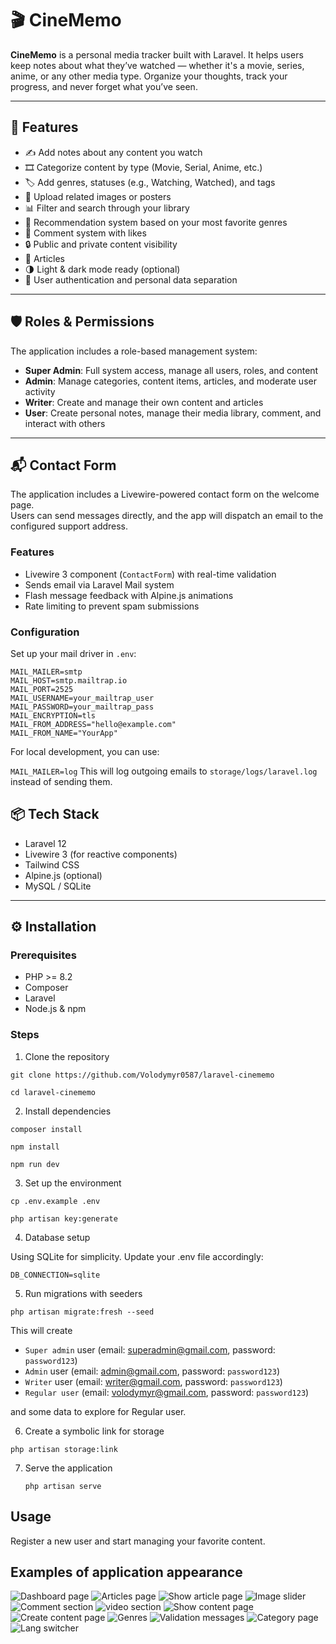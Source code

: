 # 🎬 CineMemo

**CineMemo** is a personal media tracker built with Laravel. It helps users keep notes about what they’ve watched — whether it's a movie, series, anime, or any other media type. Organize your thoughts, track your progress, and never forget what you’ve seen.

---

## 🚀 Features

- ✍️ Add notes about any content you watch
- 🎞️ Categorize content by type (Movie, Serial, Anime, etc.)
- 🏷️ Add genres, statuses (e.g., Watching, Watched), and tags
- 📁 Upload related images or posters
- 📊 Filter and search through your library
- 🌟 Recommendation system based on your most favorite genres
- 💬 Comment system with likes
- 🔒 Public and private content visibility
- 📄 Articles 
- 🌗 Light & dark mode ready (optional)
- 🔐 User authentication and personal data separation

---

## 🛡️ Roles & Permissions

The application includes a role-based management system:

- **Super Admin**: Full system access, manage all users, roles, and content  
- **Admin**: Manage categories, content items, articles, and moderate user activity  
- **Writer**: Create and manage their own content and articles  
- **User**: Create personal notes, manage their media library, comment, and interact with others  

---

## 📬 Contact Form

The application includes a Livewire-powered contact form on the welcome page.  
Users can send messages directly, and the app will dispatch an email to the configured support address.

### Features
- Livewire 3 component (`ContactForm`) with real-time validation
- Sends email via Laravel Mail system
- Flash message feedback with Alpine.js animations
- Rate limiting to prevent spam submissions

### Configuration

Set up your mail driver in `.env`:

```env
MAIL_MAILER=smtp
MAIL_HOST=smtp.mailtrap.io
MAIL_PORT=2525
MAIL_USERNAME=your_mailtrap_user
MAIL_PASSWORD=your_mailtrap_pass
MAIL_ENCRYPTION=tls
MAIL_FROM_ADDRESS="hello@example.com"
MAIL_FROM_NAME="YourApp"
```

For local development, you can use:

```MAIL_MAILER=log```
This will log outgoing emails to `storage/logs/laravel.log` instead of sending them.

## 📦 Tech Stack

- Laravel 12
- Livewire 3 (for reactive components)
- Tailwind CSS
- Alpine.js (optional)
- MySQL / SQLite

---

## ⚙️ Installation

### Prerequisites

* PHP >= 8.2
* Composer
* Laravel
* Node.js & npm

### Steps

1. Clone the repository

```git clone https://github.com/Volodymyr0587/laravel-cinememo```

```cd laravel-cinememo```

2. Install dependencies

```composer install```

```npm install```

```npm run dev```

3. Set up the environment

```cp .env.example .env```

```php artisan key:generate```

4. Database setup

Using SQLite for simplicity. Update your .env file accordingly:

```DB_CONNECTION=sqlite```

5. Run migrations with seeders

```php artisan migrate:fresh --seed```

This will create 
- `Super admin` user (email: superadmin@gmail.com, password: `password123`)
- `Admin` user (email: admin@gmail.com, password: `password123`)
- `Writer` user (email: writer@gmail.com, password: `password123`)
- `Regular user` (email: volodymyr@gmail.com, password: `password123`) 

and some data to explore for Regular user.

6. Create a symbolic link for storage

```php artisan storage:link```

7. Serve the application

    ```php artisan serve```

## Usage

Register a new user and start managing your favorite content.

## Examples of application appearance

![Dashboard page](public/images/app-screenshots/screnshot-for-readme-00.png)
![Articles page](public/images/app-screenshots/screnshot-for-readme-05.png)
![Show article page](public/images/app-screenshots/screnshot-for-readme-06.png)
![Image slider](public/images/app-screenshots/screnshot-for-readme-07.png)
![Comment section](public/images/app-screenshots/screnshot-for-readme-08.png)
![video section](public/images/app-screenshots/screnshot-for-readme-09.png)
![Show content page](public/images/app-screenshots/screnshot-for-readme-10.png)
![Create content page](public/images/app-screenshots/screnshot-for-readme-11.png)
![Genres](public/images/app-screenshots/screnshot-for-readme-12.png)
![Validation messages](public/images/app-screenshots/screnshot-for-readme-14.png)
![Category page](public/images/app-screenshots/screnshot-for-readme-15.png)
![Lang switcher](public/images/app-screenshots/screnshot-for-readme-16.png)

